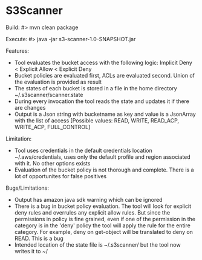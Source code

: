 # S3Scanner


Build:
#> mvn clean package

Execute:
#> java -jar s3-scanner-1.0-SNAPSHOT.jar 


Features:

* Tool evaluates the bucket access with the following logic: Implicit Deny < Explicit Allow < Explicit Deny
* Bucket policies are evaluated first, ACLs are evaluated second. Union of the evaluation is provided as result
* The states of each bucket is stored in a file in the home directory ~/.s3scanner/scanner.state
* During every invocation the tool reads the state and updates it if there are changes
* Output is a Json string with bucketname as key and value is a JsonArray with the list of access [Possible values: READ, WRITE,
READ_ACP, WRITE_ACP, FULL_CONTROL]


Limitation:
* Tool uses credentials in the default credentials location ~/.aws/credentials, uses only the default profile and region
associated with it. No other options exists
* Evaluation of the bucket policy is not thorough and complete. There is a lot of opportunites for false positives



Bugs/Limitations:
* Output has amazon java sdk warning which can be ignored
* There is a bug in bucket policy evaluation. The tool will look for explicit deny rules and overrules any explicit allow rules.
But since the permissions in policy is fine grained, even if one of the permission in the category is in the 'deny' policy
the tool will apply the rule for the entire category. For example, deny on get-object will be translated to deny on READ. This
is a bug
* Intended location of the state file is ~/.s3scanner/ but the tool now writes it to ~/
